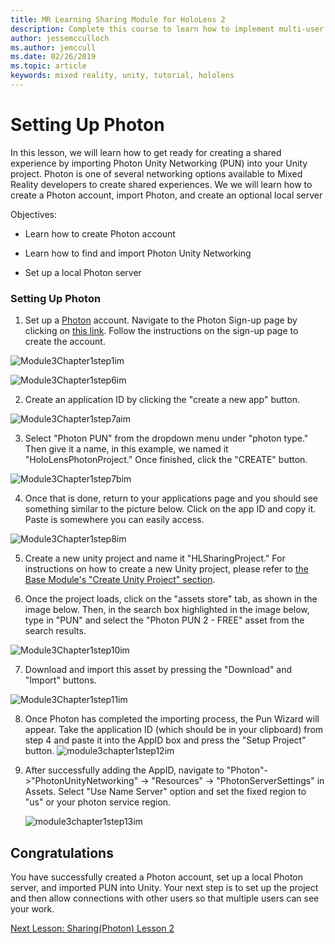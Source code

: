 ```yaml
---
title: MR Learning Sharing Module for HoloLens 2
description: Complete this course to learn how to implement multi-user shared experiences within a HoloLens 2 application.
author: jessemcculloch
ms.author: jemccull
ms.date: 02/26/2019
ms.topic: article
keywords: mixed reality, unity, tutorial, hololens
---
```


# Setting Up Photon

In this lesson, we will learn how to get ready for creating a shared experience by importing Photon Unity Networking (PUN) into your Unity project. Photon is one of several networking options available to Mixed Reality developers to create shared experiences. We we will learn how to create a Photon account, import Photon, and create an optional local server

Objectives:

* Learn how to create Photon account

* Learn how to find and import Photon Unity Networking

* Set up a local Photon server

  

### Setting Up Photon

1. Set up a [Photon](https://dashboard.photonengine.com/en-US/Account/SignUp) account. Navigate to the Photon Sign-up page by clicking on [this link](https://dashboard.photonengine.com/en-US/Account/SignUp). Follow the instructions on the sign-up page to create the account. 
   

![Module3Chapter1step1im](images/module3chapter1step1im.PNG)



![Module3Chapter1step6im](images/module3chapter1step6im.PNG)

2. Create an application ID by clicking the "create a new app" button.

![Module3Chapter1step7aim](images/module3chapter1step7aim.PNG)

3. Select "Photon PUN" from the dropdown menu under "photon type." Then give it a name, in this example, we named it "HoloLensPhotonProject." Once finished, click the "CREATE" button.

![Module3Chapter1step7bim](images/module3chapter1step7bim.PNG)

4. Once that is done, return to your applications page and you should see something similar to the picture below. Click on the app ID and copy it. Paste is somewhere you can easily access.  

![Module3Chapter1step8im](images/module3chapter1step8im.PNG)

5. Create a new unity project and name it "HLSharingProject." For instructions on how to create a new Unity project, please refer to [the Base Module's "Create Unity Project" section](https://docs.microsoft.com/en-us/windows/mixed-reality/mrlearning-base-ch1#create-new-unity-project). 

6. Once the project loads, click on the "assets store" tab, as shown in the image below. Then, in the search box highlighted in the image below, type in "PUN" and select the "Photon PUN 2 - FREE" asset from the search results. 

![Module3Chapter1step10im](images/module3chapter1step10im.PNG)

7. Download and import this asset by pressing the "Download" and "Import" buttons.

![Module3Chapter1step11im](images/module3chapter1step11im.PNG)

8. Once Photon has completed the importing process, the Pun Wizard will appear. Take the application ID (which should be in your clipboard) from step 4 and paste it into the AppID box and press the "Setup Project" button. 
![module3chapter1step12im](images/module3chapter1step12im.PNG)

9. After successfully adding the AppID, navigate to "Photon"->"PhotonUnityNetworking" -> "Resources" ->  "PhotonServerSettings" in Assets. Select "Use Name Server" option and set the fixed region to "us" or your photon service region.

   ![module3chapter1step13im](images/module3chapter1step13im.PNG)

## Congratulations

You have successfully created a Photon account, set up a local Photon server, and imported PUN into Unity. Your next step is to set up the project and then allow connections with other users so that multiple users can see your work. 

[Next Lesson: Sharing(Photon) Lesson 2](mrlearning-sharing(photon)-ch2.md)

